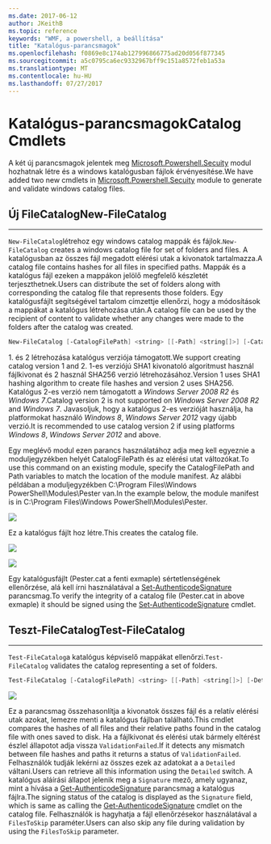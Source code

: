 ```yaml
---
ms.date: 2017-06-12
author: JKeithB
ms.topic: reference
keywords: "WMF, a powershell, a beállítása"
title: "Katalógus-parancsmagok"
ms.openlocfilehash: f0869e8c174ab127996866775ad20d056f877345
ms.sourcegitcommit: a5c0795ca6ec9332967bff9c151a8572feb1a53a
ms.translationtype: MT
ms.contentlocale: hu-HU
ms.lasthandoff: 07/27/2017
---
```

# <a name="catalog-cmdlets"></a><span data-ttu-id="46c11-103">Katalógus-parancsmagok</span><span class="sxs-lookup"><span data-stu-id="46c11-103">Catalog Cmdlets</span></span>  

<span data-ttu-id="46c11-104">A két új parancsmagok jelentek meg [Microsoft.Powershell.Secuity](https://technet.microsoft.com/en-us/library/hh847877.aspx) modul hozhatnak létre és a windows katalógusban fájlok érvényesítése.</span><span class="sxs-lookup"><span data-stu-id="46c11-104">We have added two new cmdlets in [Microsoft.Powershell.Secuity](https://technet.microsoft.com/en-us/library/hh847877.aspx) module to generate and validate windows catalog files.</span></span>  

## <a name="new-filecatalog"></a><span data-ttu-id="46c11-105">Új FileCatalog</span><span class="sxs-lookup"><span data-stu-id="46c11-105">New-FileCatalog</span></span> 
--------------------------------

<span data-ttu-id="46c11-106">`New-FileCatalog`létrehoz egy windows catalog mappák és fájlok.</span><span class="sxs-lookup"><span data-stu-id="46c11-106">`New-FileCatalog` creates a windows catalog file for set of folders and files.</span></span> <span data-ttu-id="46c11-107">A katalógusban az összes fájl megadott elérési utak a kivonatok tartalmazza.</span><span class="sxs-lookup"><span data-stu-id="46c11-107">A catalog file contains hashes for all files in specified paths.</span></span> <span data-ttu-id="46c11-108">Mappák és a katalógus fájl ezeken a mappákon jelölő megfelelő készletét terjeszthetnek.</span><span class="sxs-lookup"><span data-stu-id="46c11-108">Users can distribute the set of folders along with corresponding the catalog file that represents those folders.</span></span> <span data-ttu-id="46c11-109">Egy katalógusfájlt segítségével tartalom címzettje ellenőrzi, hogy a módosítások a mappákat a katalógus létrehozása után.</span><span class="sxs-lookup"><span data-stu-id="46c11-109">A catalog file can be used by the recipient of content to validate whether any changes were made to the folders after the catalog was created.</span></span>    

```powershell
New-FileCatalog [-CatalogFilePath] <string> [[-Path] <string[]>] [-CatalogVersion <int>] [-WhatIf] [-Confirm] [<CommonParameters>]
```
<span data-ttu-id="46c11-110">1. és 2 létrehozása katalógus verziója támogatott.</span><span class="sxs-lookup"><span data-stu-id="46c11-110">We support creating catalog version 1 and 2.</span></span> <span data-ttu-id="46c11-111">1-es verziójú SHA1 kivonatoló algoritmust használ fájlkivonat és 2 használ SHA256 verzió létrehozásához.</span><span class="sxs-lookup"><span data-stu-id="46c11-111">Version 1 uses SHA1 hashing algorithm to create file hashes and version 2 uses SHA256.</span></span> <span data-ttu-id="46c11-112">Katalógus 2-es verzió nem támogatott a *Windows Server 2008 R2* és *Windows 7*.</span><span class="sxs-lookup"><span data-stu-id="46c11-112">Catalog version 2 is not supported on *Windows Server 2008 R2* and *Windows 7*.</span></span> <span data-ttu-id="46c11-113">Javasoljuk, hogy a katalógus 2-es verzióját használja, ha platformokat használó *Windows 8*, *Windows Server 2012* vagy újabb verzió.</span><span class="sxs-lookup"><span data-stu-id="46c11-113">It is recommended to use catalog version 2 if using platforms *Windows 8*, *Windows Server 2012* and above.</span></span>  

<span data-ttu-id="46c11-114">Egy meglévő modul ezen parancs használatához adja meg kell egyeznie a moduljegyzékben helyét CatalogFilePath és az elérési utat változókat.</span><span class="sxs-lookup"><span data-stu-id="46c11-114">To use this command on an existing module, specify the CatalogFilePath and Path variables to match the location of the module manifest.</span></span> <span data-ttu-id="46c11-115">Az alábbi példában a moduljegyzékben C:\Program Files\Windows PowerShell\Modules\Pester van.</span><span class="sxs-lookup"><span data-stu-id="46c11-115">In the example below, the module manifest is in C:\Program Files\Windows PowerShell\Modules\Pester.</span></span> 

![](../images/NewFileCatalog.jpg)

<span data-ttu-id="46c11-116">Ez a katalógus fájlt hoz létre.</span><span class="sxs-lookup"><span data-stu-id="46c11-116">This creates the catalog file.</span></span> 

![](../images/CatalogFile1.jpg)  

![](../images/CatalogFile2.jpg) 

<span data-ttu-id="46c11-117">Egy katalógusfájlt (Pester.cat a fenti exmaple) sértetlenségének ellenőrzése, alá kell írni használatával a [Set-AuthenticodeSignature](https://technet.microsoft.com/library/hh849819.aspx) parancsmag.</span><span class="sxs-lookup"><span data-stu-id="46c11-117">To verify the integrity of a catalog file (Pester.cat in above exmaple) it should be signed using the [Set-AuthenticodeSignature](https://technet.microsoft.com/library/hh849819.aspx) cmdlet.</span></span>   


## <a name="test-filecatalog"></a><span data-ttu-id="46c11-118">Teszt-FileCatalog</span><span class="sxs-lookup"><span data-stu-id="46c11-118">Test-FileCatalog</span></span> 
--------------------------------

<span data-ttu-id="46c11-119">`Test-FileCatalog`a katalógus képviselő mappákat ellenőrzi.</span><span class="sxs-lookup"><span data-stu-id="46c11-119">`Test-FileCatalog` validates the catalog representing a set of folders.</span></span> 

```powershell
Test-FileCatalog [-CatalogFilePath] <string> [[-Path] <string[]>] [-Detailed] [-FilesToSkip <string[]>] [-WhatIf] [-Confirm] [<CommonParameters>]
```

![](../images/TestFileCatalog.jpg)

<span data-ttu-id="46c11-120">Ez a parancsmag összehasonlítja a kivonatok összes fájl és a relatív elérési utak azokat, lemezre menti a katalógus fájlban található.</span><span class="sxs-lookup"><span data-stu-id="46c11-120">This cmdlet compares the hashes of all files and their relative paths found in the catalog file with ones saved to disk.</span></span> <span data-ttu-id="46c11-121">Ha a fájlkivonat és elérési utak bármely eltérést észlel állapotot adja vissza `ValidationFailed`.</span><span class="sxs-lookup"><span data-stu-id="46c11-121">If it detects any mismatch between file hashes and paths it returns a status of `ValidationFailed`.</span></span> <span data-ttu-id="46c11-122">Felhasználók tudják lekérni az összes ezek az adatokat a a `Detailed` váltani.</span><span class="sxs-lookup"><span data-stu-id="46c11-122">Users can retrieve all this information using the `Detailed` switch.</span></span> <span data-ttu-id="46c11-123">A katalógus aláírási állapot jelenik meg a `Signature` mező, amely ugyanaz, mint a hívása a [Get-AuthenticodeSignature](https://technet.microsoft.com/en-us/library/hh849805.aspx) parancsmag a katalógus fájlra.</span><span class="sxs-lookup"><span data-stu-id="46c11-123">The signing status of the catalog is displayed as the `Signature` field, which is same as calling the [Get-AuthenticodeSignature](https://technet.microsoft.com/en-us/library/hh849805.aspx) cmdlet on the catalog file.</span></span> <span data-ttu-id="46c11-124">Felhasználók is hagyhatja a fájl ellenőrzésekor használatával a `FilesToSkip` paraméter.</span><span class="sxs-lookup"><span data-stu-id="46c11-124">Users can also skip any file during validation by using the `FilesToSkip` parameter.</span></span> 

